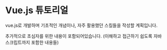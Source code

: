 # Vue.js 튜토리얼

vue.js로 개발하며 기초적인 개념이나, 자주 활용했던 스킬들을 작성할 계획입니다.

추가적으로 초심자를 위한 내용이 포함되어있습니다. (이해하고 접근하기 쉽도록 자바스크립트까지 포함한 내용들)